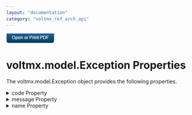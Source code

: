 ```yaml
---
layout: "documentation"
category: "voltmx_ref_arch_api"
---
```

                        

[![](Resources/Images/pdf.png)](http://docs.voltmx.com/9_x_PDFs/iris/voltmx_ref_arch_ap_internali.pdf)


voltmx.model.Exception Properties
===============================

The voltmx.model.Exception object provides the following properties.


<details close markdown="block"><summary>code Property</summary> 

* * *

Specifies the error code.

Syntax

code

Type

Number

Read / Write

Read only

Remarks

This property can only be set to one of the values in the [voltmx.model.ExceptionCode constants](voltmx.model_Constants.html#ExceptionCode).

* * *

</details>
<details close markdown="block"><summary>message Property</summary>

* * *

Contains a description of the error message.

Syntax

message

Type

String

Read / Write

Read only

* * *

</details>
<details close markdown="block"><summary>name Property</summary>

* * *

Contains the name of the exception

Syntax

name

Type

String

Read / Write

Read only

* * *

</details>
